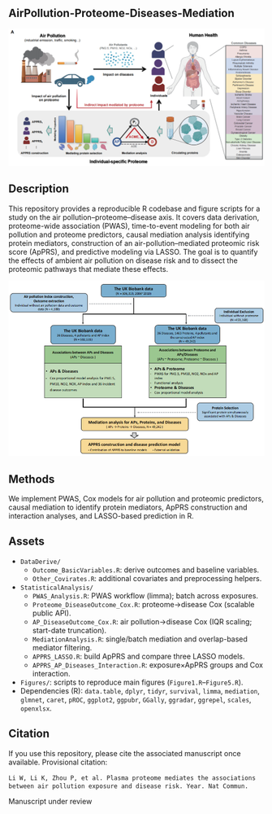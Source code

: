 ## AirPollution-Proteome-Diseases-Mediation

![graphical overview](./src/overall.png)

## Description
This repository provides a reproducible R codebase and figure scripts for a study on the air pollution–proteome–disease axis. It covers data derivation, proteome-wide association (PWAS), time-to-event modeling for both air pollution and proteome predictors, causal mediation analysis identifying protein mediators, construction of an air-pollution–mediated proteomic risk score (ApPRS), and predictive modeling via LASSO. The goal is to quantify the effects of ambient air pollution on disease risk and to dissect the proteomic pathways that mediate these effects.

![methods schematic](./src/workflow.png)

## Methods
We implement PWAS, Cox models for air pollution and proteomic predictors, causal mediation to identify protein mediators, ApPRS construction and interaction analyses, and LASSO-based prediction in R.



## Assets
- `DataDerive/`
  - `Outcome_BasicVariables.R`: derive outcomes and baseline variables.
  - `Other_Covirates.R`: additional covariates and preprocessing helpers.
- `StatisticalAnalysis/`
  - `PWAS_Analysis.R`: PWAS workflow (limma); batch across exposures.
  - `Proteome_DiseaseOutcome_Cox.R`: proteome→disease Cox (scalable public API).
  - `AP_DiseaseOutcome_Cox.R`: air pollution→disease Cox (IQR scaling; start-date truncation).
  - `MediationAnalysis.R`: single/batch mediation and overlap-based mediator filtering.
  - `APPRS_LASSO.R`: build ApPRS and compare three LASSO models.
  - `APPRS_AP_Diseases_Interaction.R`: exposure×ApPRS groups and Cox interaction.
- `Figures/`: scripts to reproduce main figures (`Figure1.R`–`Figure5.R`).
- Dependencies (R): `data.table`, `dplyr`, `tidyr`, `survival`, `limma`, `mediation`, `glmnet`, `caret`, `pROC`, `ggplot2`, `ggpubr`, `GGally`, `ggradar`, `ggrepel`, `scales`, `openxlsx`.



## Citation
If you use this repository, please cite the associated manuscript once available. Provisional citation:
```
Li W, Li K, Zhou P, et al. Plasma proteome mediates the associations between air pollution exposure and disease risk. Year. Nat Commun. 
```
Manuscript under review
